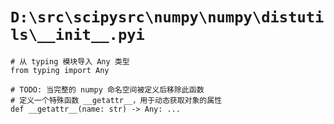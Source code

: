 # `D:\src\scipysrc\numpy\numpy\distutils\__init__.pyi`

```
# 从 typing 模块导入 Any 类型
from typing import Any

# TODO: 当完整的 numpy 命名空间被定义后移除此函数
# 定义一个特殊函数 __getattr__，用于动态获取对象的属性
def __getattr__(name: str) -> Any: ...
```